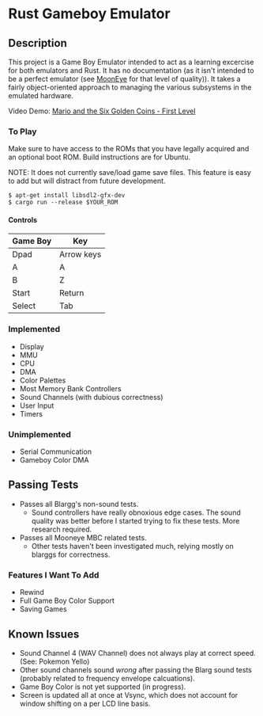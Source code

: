 # Rust Gameboy Emulator

## Description

This project is a Game Boy Emulator intended to act as a learning excercise for both emulators and Rust. It has no documentation (as it isn't intended to be a perfect emulator (see [MoonEye](https://github.com/Gekkio/mooneye-gb) for that level of quality)). It takes a fairly object-oriented approach to managing the various subsystems in the emulated hardware.

Video Demo: [Mario and the Six Golden Coins - First Level](https://youtu.be/slTPkHDkcG0)

### To Play

Make sure to have access to the ROMs that you have legally acquired and an optional boot ROM. Build instructions are for Ubuntu.

NOTE: It does not currently save/load game save files. This feature is easy to add but will distract from future development.


```
$ apt-get install libsdl2-gfx-dev
$ cargo run --release $YOUR_ROM
```

#### Controls

| Game Boy | Key        |
| -------- | ---------- |
| Dpad     | Arrow keys |
| A        | A          |
| B        | Z          |
| Start    | Return     |
| Select   | Tab        |

### Implemented
* Display
* MMU
* CPU
* DMA
* Color Palettes
* Most Memory Bank Controllers
* Sound Channels (with dubious correctness)
* User Input
* Timers

### Unimplemented
* Serial Communication
* Gameboy Color DMA

## Passing Tests
 * Passes all Blargg's non-sound tests. 
   * Sound controllers have really obnoxious edge cases. The sound quality was better before I started trying to fix these tests. More research required.
 * Passes all Mooneye MBC related tests.
   * Other tests haven't been investigated much, relying mostly on blarggs for correctness.

### Features I Want To Add

* Rewind
* Full Game Boy Color Support
* Saving Games 

## Known Issues

* Sound Channel 4 (WAV Channel) does not always play at correct speed. (See: Pokemon Yello)
* Other sound channels sound *wrong* after passing the Blarg sound tests (probably related to frequency envelope calcuations).
* Game Boy Color is not yet supported (in progress).
* Screen is updated all at once at Vsync, which does not account for window shifting on a per LCD line basis.




